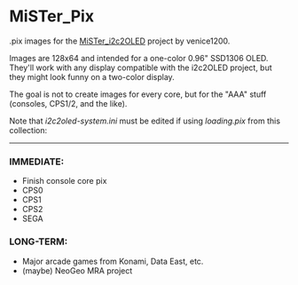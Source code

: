 # MiSTer_Pix
.pix images for the [MiSTer_i2c2OLED](https://github.com/venice1200/MiSTer_i2c2oled) project by venice1200.

Images are 128x64 and intended for a one-color 0.96" SSD1306 OLED.  They'll work with any display compatible with the i2c2OLED project, but they might look funny on a two-color display.

The goal is not to create images for every core, but for the "AAA" stuff (consoles, CPS1/2, and the like).

Note that *i2c2oled-system.ini* must be edited if using *loading.pix* from this collection:

---

### IMMEDIATE:
- Finish console core pix
- CPS0
- CPS1
- CPS2
- SEGA

### LONG-TERM:
- Major arcade games from Konami, Data East, etc.
- (maybe) NeoGeo MRA project
